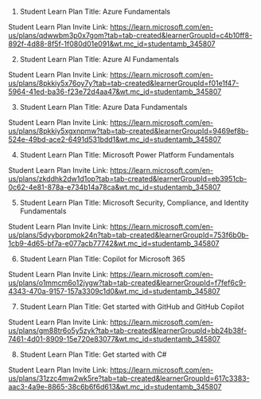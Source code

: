 
1. Student Learn Plan Title: Azure Fundamentals

Student Learn Plan Invite Link:  https://learn.microsoft.com/en-us/plans/qdwwbm3p0x7gom?tab=tab-created&learnerGroupId=c4b10ff8-892f-4d88-8f5f-1f080d01e091&wt.mc_id=studentamb_345807


2. Student Learn Plan Title: Azure AI Fundamentals

Student Learn Plan Invite Link:  https://learn.microsoft.com/en-us/plans/8pkkiy5x76oy7y?tab=tab-created&learnerGroupId=f01e1f47-5964-41ed-ba36-f23e72d4aa47&wt.mc_id=studentamb_345807


3. Student Learn Plan Title: Azure Data Fundamentals

Student Learn Plan Invite Link:  https://learn.microsoft.com/en-us/plans/8pkkiy5xgxnpmw?tab=tab-created&learnerGroupId=9469ef8b-524e-49bd-ace2-6491d531bdd1&wt.mc_id=studentamb_345807

4. Student Learn Plan Title: Microsoft Power Platform Fundamentals

Student Learn Plan Invite Link:  https://learn.microsoft.com/en-us/plans/zkddhk2dw1d1op?tab=tab-created&learnerGroupId=eb3951cb-0c62-4e81-878a-e734b14a78ca&wt.mc_id=studentamb_345807


5. Student Learn Plan Title: Microsoft Security, Compliance, and Identity Fundamentals

Student Learn Plan Invite Link:  https://learn.microsoft.com/en-us/plans/5dyyborpmok24n?tab=tab-created&learnerGroupId=753f6b0b-1cb9-4d65-bf7a-e077acb77742&wt.mc_id=studentamb_345807

6. Student Learn Plan Title: Copilot for Microsoft 365

Student Learn Plan Invite Link: https://learn.microsoft.com/en-us/plans/o1mmcm6o12jygw?tab=tab-created&learnerGroupId=f7fef6c9-4343-470a-9157-157a3309c1d0&wt.mc_id=studentamb_345807


7. Student Learn Plan Title: Get started with GitHub and GitHub Copilot

Student Learn Plan Invite Link:  https://learn.microsoft.com/en-us/plans/gm88tr6o5y5zyk?tab=tab-created&learnerGroupId=bb24b38f-7461-4d01-8909-15e720e83077&wt.mc_id=studentamb_345807

8. Student Learn Plan Title: Get started with C#

Student Learn Plan Invite Link:  https://learn.microsoft.com/en-us/plans/31zzc4mw2wk5re?tab=tab-created&learnerGroupId=617c3383-aac3-4a9e-8865-38c6b6f6d613&wt.mc_id=studentamb_345807


